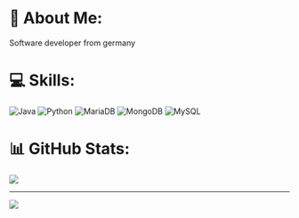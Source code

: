 # 💫 About Me:
Software developer from germany


# 💻 Skills:
![Java](https://img.shields.io/badge/java-%23ED8B00.svg?style=for-the-badge&logo=openjdk&logoColor=white) ![Python](https://img.shields.io/badge/python-3670A0?style=for-the-badge&logo=python&logoColor=ffdd54) ![MariaDB](https://img.shields.io/badge/MariaDB-003545?style=for-the-badge&logo=mariadb&logoColor=white) ![MongoDB](https://img.shields.io/badge/MongoDB-%234ea94b.svg?style=for-the-badge&logo=mongodb&logoColor=white) ![MySQL](https://img.shields.io/badge/mysql-%2300000f.svg?style=for-the-badge&logo=mysql&logoColor=white)
# 📊 GitHub Stats:
![](https://github-readme-stats.vercel.app/api?username=ahmet169&theme=dark&hide_border=true&include_all_commits=false&count_private=true)<br/>

---
[![](https://visitcount.itsvg.in/api?id=ahmet169&icon=0&color=0)](https://visitcount.itsvg.in)

<!-- Proudly created with GPRM ( https://gprm.itsvg.in ) -->
